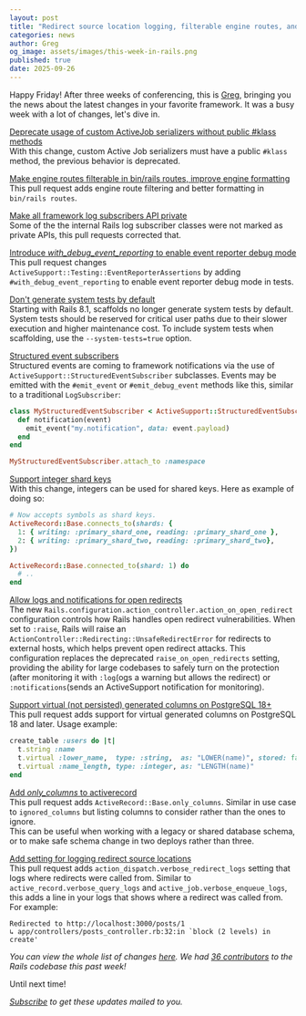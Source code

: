 ```yaml
---
layout: post
title: "Redirect source location logging, filterable engine routes, and more!"
categories: news
author: Greg
og_image: assets/images/this-week-in-rails.png
published: true
date: 2025-09-26
---
```



Happy Friday! After three weeks of conferencing, this is [Greg](https://greg.molnar.io), bringing you the news about the latest changes in your favorite framework.
It was a busy week with a lot of changes, let's dive in.

[Deprecate usage of custom ActiveJob serializers without public #klass methods](https://github.com/rails/rails/pull/55760)  
With this change, custom Active Job serializers must have a public `#klass` method, the previous behavior is deprecated.

[Make engine routes filterable in bin/rails routes, improve engine formatting](https://github.com/rails/rails/pull/55752)  
This pull request adds engine route filtering and better formatting in `bin/rails routes`.

[Make all framework log subscribers API private](https://github.com/rails/rails/pull/55755)  
Some of the the internal Rails log subscriber classes were not marked as private
APIs, this pull requests corrected that.

[Introduce _with_debug_event_reporting_ to enable event reporter debug mode](https://github.com/rails/rails/pull/55748)  
This pull request changes `ActiveSupport::Testing::EventReporterAssertions` by adding `#with_debug_event_reporting` to enable event reporter debug mode in tests.

[Don't generate system tests by default](https://github.com/rails/rails/pull/55743)  
Starting with Rails 8.1, scaffolds no longer generate system tests by default.
System tests should be reserved for critical user paths due to their slower
execution and higher maintenance cost. To include system tests when scaffolding,
use the `--system-tests=true` option.


[Structured event subscribers](https://github.com/rails/rails/pull/55690)  
Structured events are coming to framework notifications via the use of `ActiveSupport::StructuredEventSubscriber` subclasses. Events may be emitted with the `#emit_event` or `#emit_debug_event` methods like this, similar to a traditional `LogSubscriber`:

```ruby
class MyStructuredEventSubscriber < ActiveSupport::StructuredEventSubscriber
  def notification(event)
    emit_event("my.notification", data: event.payload)
  end
end

MyStructuredEventSubscriber.attach_to :namespace
```

[Support integer shard keys](https://github.com/rails/rails/pull/55680)  
With this change, integers can be used for shared keys. Here as example of doing so:
```ruby
# Now accepts symbols as shard keys.
ActiveRecord::Base.connects_to(shards: {
  1: { writing: :primary_shard_one, reading: :primary_shard_one },
  2: { writing: :primary_shard_two, reading: :primary_shard_two},
})

ActiveRecord::Base.connected_to(shard: 1) do
  # ..
end
```

[Allow logs and notifications for open redirects](https://github.com/rails/rails/pull/55496)  
The new `Rails.configuration.action_controller.action_on_open_redirect` configuration controls how Rails handles open redirect vulnerabilities. When set to `:raise`, Rails will raise an
`ActionController::Redirecting::UnsafeRedirectError` for redirects to external
hosts, which helps prevent open redirect attacks.
This configuration replaces the deprecated `raise_on_open_redirects` setting, providing the
ability for large codebases to safely turn on the protection (after monitoring
it with `:log`(ogs a warning but allows the redirect) or `:notifications`(sends an ActiveSupport notification for monitoring).


[Support virtual (not persisted) generated columns on PostgreSQL 18+](https://github.com/rails/rails/pull/55142)  
This pull request adds support for virtual generated columns on PostgreSQL 18 and later.
Usage example:
```ruby
create_table :users do |t|
  t.string :name
  t.virtual :lower_name,  type: :string,  as: "LOWER(name)", stored: false
  t.virtual :name_length, type: :integer, as: "LENGTH(name)"
end
```

[Add _only_columns_ to activerecord](https://github.com/rails/rails/pull/55121)  
This pull request adds `ActiveRecord::Base.only_columns`. Similar in use case to `ignored_columns` but listing columns to consider rather than the ones to ignore.  
This can be useful when working with a legacy or shared database schema, or to make safe schema change
in two deploys rather than three.

[Add setting for logging redirect source locations](https://github.com/rails/rails/pull/52297)  
This pull request adds `action_dispatch.verbose_redirect_logs` setting that logs where redirects were called from.
Similar to `active_record.verbose_query_logs` and `active_job.verbose_enqueue_logs`, this adds a line in your logs that shows where a redirect was called from.  
For example:
```
Redirected to http://localhost:3000/posts/1
↳ app/controllers/posts_controller.rb:32:in `block (2 levels) in create'
```

_You can view the whole list of changes [here](https://github.com/rails/rails/compare/@%7B2025-09-19%7D...main@%7B2025-09-26%7D)._
_We had [36 contributors](https://contributors.rubyonrails.org/contributors/in-time-window/20250919-20250926) to the Rails codebase this past week!_

Until next time!

_[Subscribe](https://world.hey.com/this.week.in.rails) to get these updates mailed to you._
